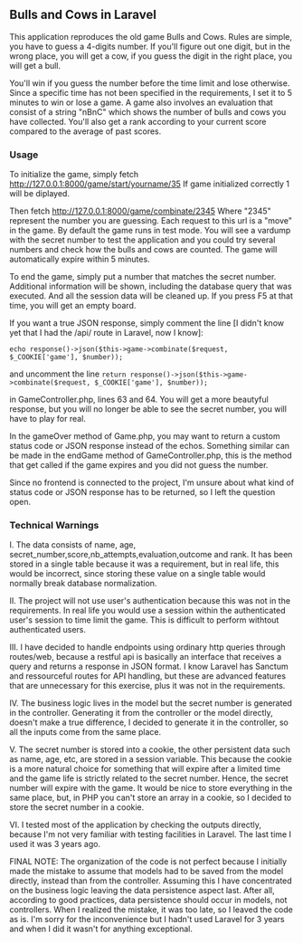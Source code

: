 ## Bulls and Cows in Laravel
This application reproduces the old game Bulls and Cows. Rules are simple, you have to guess a 4-digits number. If you'll figure out one digit, but in the wrong place, you will get a cow, if you guess the digit in the right place, you will get a bull. 

You'll win if you guess the number before the time limit and lose otherwise. Since a specific time has not been specified in the requirements, I set it to 5 minutes to win or lose a game. A game also involves an evaluation that consist of a string "nBnC" which shows the number of bulls and cows you have collected. You'll also get a rank according to your current score compared to the average of past scores.

### Usage
To initialize the game, simply fetch
http://127.0.0.1:8000/game/start/yourname/35
If game initialized correctly 1 will be diplayed. 

Then fetch
http://127.0.0.1:8000/game/combinate/2345
Where "2345" represent the number you are guessing.
Each request to this url is a "move" in the game. By default the game runs in test mode. You will see a vardump with the secret number to test the application and you could try several numbers and check how the bulls and cows are counted. The game will automatically expire within 5 minutes.

To end the game, simply put a number that matches the secret number. Additional information will be shown, including the database query that was executed. And all the session data will be cleaned up. If you press F5 at that time, you will get an empty board.

If you want a true JSON response, simply comment the line [I didn't know yet that I had the /api/ route in Laravel, now I know]:

`echo response()->json($this->game->combinate($request, $_COOKIE['game'], $number));`

and uncomment the line
`return response()->json($this->game->combinate($request, $_COOKIE['game'], $number));`

in GameController.php, lines 63 and 64. You will get a more beautyful response, but you will no longer be able to see the secret number, you will have to play for real. 

In the gameOver method of Game.php, you may want to return a custom status code or JSON response instead of the echos. 
Something similar can be made in the endGame method of GameController.php, this is the method that get called if the game expires and you did not guess the number.

Since no frontend is connected to the project, I'm unsure about what kind of status code or JSON response has to be returned, so I left the question open. 

### Technical Warnings
I. The data consists of name, age, secret_number,score,nb_attempts,evaluation,outcome and rank. It has been stored in a single table because it was a requirement, but in real life, this would be incorrect, since storing these value on a single table would normally break database normalization. 

II. The project will not use user's authentication because this was not in the requirements. In real life you would use a session within the authenticated user's session to time limit the game. This is difficult to perform withtout authenticated users.

III. I have decided to handle endpoints using ordinary http queries through routes/web, because a restful api is basically an interface that receives a query and returns a response in JSON format. I know Laravel has Sanctum and ressourceful routes for API handling, but these are advanced features that are unnecessary for this exercise, plus it was not in the requirements.

IV. The business logic lives in the model but the secret number is generated in the controller. Generating it from the controller or the model directly, doesn't make a true difference, I decided to generate it in the controller, so all the inputs come from the same place.

V. The secret number is stored into a cookie, the other persistent data such as name, age, etc, are stored in a session variable. This because the cookie is a more natural choice for something that will expire after a limited time and the game life is strictly related to the secret number. Hence, the secret number will expire with the game. It would be nice to store everything in the same place, but, in PHP you can't store an array in a cookie, so I decided to store the secret number in a cookie.

VI. I tested most of the application by checking the outputs directly, because I'm not very familiar with testing facilities in Laravel. The last time I used it was 3 years ago.

FINAL NOTE:
The organization of the code is not perfect because I initially made the mistake to assume that models had to be saved from the model directly, instead than from the controller. Assuming this I have concentrated on the business logic leaving the data persistence aspect last. After all, according to good practices, data persistence should occur in models, not controllers. When I realized the mistake, it was too late, so I leaved the code as is. I'm sorry for the inconvenience but I hadn't used Laravel for 3 years and when I did it wasn't for anything exceptional. 
